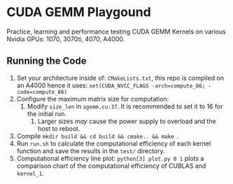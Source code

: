 # CUDA GEMM Playgound
Practice, learning and performance testing CUDA GEMM Kernels on various Nvidia GPUs: 1070, 3070ti, 4070, A4000.

## Running the Code
1. Set your architecture inside of: `CMakeLists.txt`, this repo is compiled on an A4000 hence it uses: `set(CUDA_NVCC_FLAGS -arch=compute_86; -code=compute_86)`
2. Configure the maximum matrix size for computation:
    1. Modify `size_len` in `sgemm.cu:37`. It is recommended to set it to 16 for the initial run.
        1. Larger sizes _may_ cause the power supply to overload and the host to reboot.
3. Compile `mkdir build && cd build && cmake.. && make `.
4. Run `run.sh` to calculate the computational efficiency of each kernel function and save the results in the `test/` directory.
5. Computational efficiency line plot: `python[3] plot.py 0 1` plots a comparison chart of the computational efficiency of CUBLAS and `kernel_1`.

